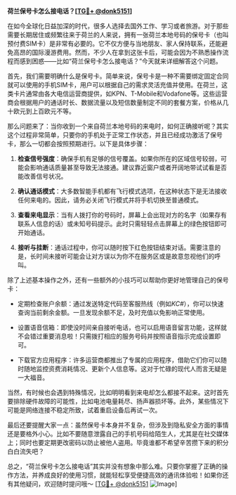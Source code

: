 **荷兰保号卡怎么接电话？[[TG💪+ @donk5151](https://t.me/s/donk5151)]**

在如今全球化日益加深的时代，很多人选择去国外工作、学习或者旅游。对于那些需要长期居住或频繁往来于荷兰的人来说，拥有一张荷兰本地号码的保号卡（也叫预付费SIM卡）是非常有必要的。它不仅方便与当地朋友、家人保持联系，还能避免高昂的国际漫游费用。然而，不少人在拿到这张卡后，可能会因为不熟悉操作流程而感到困惑——比如“荷兰保号卡怎么接电话？”今天就来详细解答这个问题。

首先，我们需要明确什么是保号卡。简单来说，保号卡是一种不需要绑定固定合同就可以使用的手机SIM卡，用户可以根据自己的需求灵活充值并使用。在荷兰，这类卡片通常由各大电信运营商提供，如KPN、T-Mobile和Vodafone等。这些运营商会根据用户的通话时长、数据流量以及短信数量制定不同的套餐方案，价格从几十欧元到上百欧元不等。

那么问题来了：当你收到一个来自荷兰本地号码的来电时，如何正确接听呢？其实这个过程非常简单，只要你的手机处于正常工作状态，并且已经成功激活了保号卡，那么一切都会按照预期进行。以下是具体步骤：

1. **检查信号强度**：确保手机有足够的信号覆盖。如果你所在的区域信号较弱，可能会影响通话质量甚至导致无法接通。建议靠近窗户或者开阔地带试试看是否能改善信号状况。

2. **确认通话模式**：大多数智能手机都有飞行模式选项，在这种状态下是无法接收任何来电的。因此，请务必关闭飞行模式并将手机切换至普通模式。

3. **查看来电显示**：当有人拨打你的号码时，屏幕上会出现对方的名字（如果存有联系人信息的话）或未知号码提示。此时只需轻轻点击屏幕上的绿色按钮即可开始通话。

4. **接听与挂断**：通话过程中，你可以随时按下红色按钮结束对话。需要注意的是，长时间未接听可能会让对方误以为你不在服务区或是故意忽视他们的呼叫。

除了上述基本操作之外，还有一些额外的小技巧可以帮助你更好地管理自己的保号卡：

- 定期检查账户余额：通过发送特定代码至客服热线（例如*KC#*），你可以快速查询当前剩余金额。一旦发现余额不足，及时充值以免影响正常使用。
  
- 设置语音信箱：即使没时间亲自接听电话，也可以启用语音留言功能，这样就不会错过重要消息啦！只需拨打相应的服务号码并按照语音指示完成设置即可。

- 下载官方应用程序：许多运营商都推出了专属的应用程序，借助它们你可以随时随地监控资费消耗情况、更新个人信息等。这对于忙碌的现代人而言无疑是一大福音。

当然，有时候也会遇到特殊情况，比如明明看到来电却怎么都接不起来。这时首先要排除硬件故障的可能性，比如电池电量耗尽、扬声器损坏等。此外，某些情况下可能是网络连接不稳定所致，试着重启设备后再试一次。

最后还要提醒大家一点：虽然保号卡本身并不复杂，但涉及到隐私安全方面的事情还是要格外小心。比如不要随意泄露自己的手机号码给陌生人，尤其是在社交媒体上；同时也要定期更改密码以防止被他人盗用。毕竟谁都不希望辛苦攒下来的积分白白流失吧？

总之，“荷兰保号卡怎么接电话”其实并没有想象中那么难。只要你掌握了正确的操作方法，并养成良好的使用习惯，就能轻松享受便捷高效的通讯体验啦！如果你还有其他疑问，欢迎随时提问哦～ [[TG💪+ @donk5151](https://t.me/s/donk5151) ![Image](https://i.postimg.cc/rwNCRYN7/Snipaste-2025-04-30-17-27-05.png)]